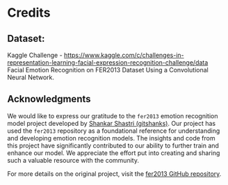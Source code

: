 # Credits

## Dataset:
Kaggle Challenge - https://www.kaggle.com/c/challenges-in-representation-learning-facial-expression-recognition-challenge/data  
Facial Emotion Recognition on FER2013 Dataset Using a Convolutional Neural Network.  

## Acknowledgments
We would like to express our gratitude to the `fer2013` emotion recognition model project developed by [Shankar Shastri (gitshanks)](https://github.com/gitshanks). Our project has used the `fer2013` repository as a foundational reference for understanding and developing emotion recognition models. The insights and code from this project have significantly contributed to our ability to further train and enhance our model. We appreciate the effort put into creating and sharing such a valuable resource with the community.  

For more details on the original project, visit the [fer2013 GitHub repository](https://github.com/gitshanks/fer2013).
